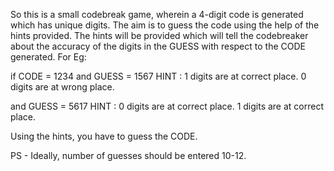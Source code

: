 So this is a small codebreak game, wherein a 4-digit code is generated which has unique digits. The aim is to guess the code using the help of the hints provided. 
The hints will be provided which will tell the codebreaker about the accuracy of the digits in the GUESS with respect to the CODE generated.
For Eg:

if   CODE = 1234
and  GUESS = 1567
HINT : 1 digits are at correct place.
       0 digits are at wrong place. 

and GUESS = 5617
HINT : 0 digits are at correct place.
       1 digits are at correct place.
             
Using the hints, you have to guess the CODE.


PS - Ideally, number of guesses should be entered 10-12.
